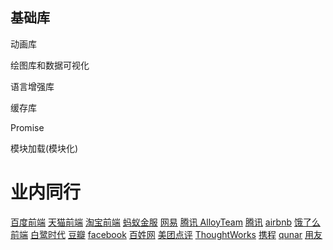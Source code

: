 基础库
---

动画库

绘图库和数据可视化

语言增强库

缓存库

Promise

模块加载(模块化)

# 业内同行

[百度前端](https://github.com/BaiduFE/Tangram2)
[天猫前端](https://github.com/tmallfe)
[淘宝前端](https://github.com/taobaofed)
[蚂蚁金服](https://github.com/ant-design)
[网易](https://github.com/NetEase)
[腾讯 AlloyTeam](https://github.com/AlloyTeam)
[腾讯](https://github.com/Tencent)
[airbnb](https://github.com/airbnb)
[饿了么前端](https://github.com/ElemeFE)
[白鹭时代](https://github.com/egret-labs)
[豆瓣](https://github.com/douban)
[facebook](https://github.com/facebook)
[百姓网](https://github.com/baixing)
[美团点评](https://github.com/meituan-dianping)
[ThoughtWorks](https://github.com/thoughtworks)
[携程](https://github.com/ctripcorp)
[qunar]()
[用友](https://github.com/iuap-design)
